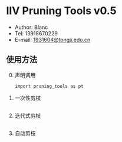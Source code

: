 # IIV Pruning Tools v0.5

* Author: Blanc
* Tel: 13918670229
* E-mail: 1931604@tongji.edu.cn

## 使用方法
0. 声明调用  
    ```
    import pruning_tools as pt
    ```
1. 一次性剪枝
    ```
    ```
    >

2. 迭代式剪枝
    ```
    ```
    >

3. 自动剪枝
    ```
    ```
    >
